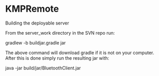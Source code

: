 KMPRemote
=========
Building the deployable server

From the server_work directory in the SVN repo run:

  gradlew -b buildjar.gradle jar

The above command will download gradle if it is not on your computer. After this is done simply run the resulting jar with:

  java -jar build/jar/BluetoothClient.jar
